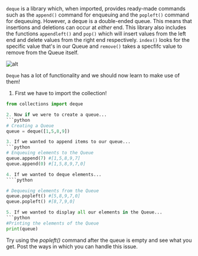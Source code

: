 <!--title={Queue: Deque Implementation}-->

<!--badges={Algorithms:15}-->

<!--concepts{Queue Manipulation}-->

`deque` is a library which, when imported, provides ready-made commands such as the `append()` command for enqueuing and the `popleft()` command for dequeuing. However, a deque is a double-ended queue. This means that insertions and deletions can occur at *either* end. This library also includes the functions `appendleft()` and `pop()` which will insert values from the left end and delete values from the right end respectively. `index()` looks for the specific value that's in our Queue and `remove()` takes a specfifc value to remove from the Queue itself.

![alt](https://s3.amazonaws.com/stackabuse/media/stacks-and-queues-in-python-2.jpg)

`Deque` has a lot of functionality and we should now learn to make use of them! 

1. First we have to import the collection! 
```python
from collections import deque

2. Now if we were to create a queue... 
```python
# Creating a Queue
queue = deque([1,5,8,9])

3. If we wanted to append items to our queue...
```python 
# Enqueuing elements to the Queue
queue.append(7) #[1,5,8,9,7]
queue.append(0) #[1,5,8,9,7,0]

4. If we wanted to deque elements...
````python

# Dequeuing elements from the Queue
queue.popleft() #[5,8,9,7,0]
queue.popleft() #[8,7,9,0]

5. If we wanted to display all our elements in the Queue...
```python 
#Printing the elements of the Queue
print(queue)
```

Try using the *popleft()* command after the queue is empty and see what you get. Post the ways in which you can handle this issue.

